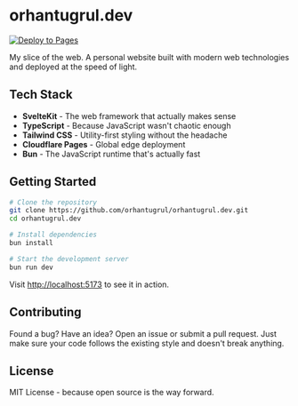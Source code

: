 # orhantugrul.dev

[![Deploy to Pages](https://github.com/orhantugrul/orhantugrul.dev/actions/workflows/deploy.yaml/badge.svg)](https://github.com/orhantugrul/orhantugrul.dev/actions/workflows/deploy.yaml)

My slice of the web. A personal website built with modern web technologies and deployed at the speed of light.

## Tech Stack

- **SvelteKit** - The web framework that actually makes sense
- **TypeScript** - Because JavaScript wasn't chaotic enough
- **Tailwind CSS** - Utility-first styling without the headache
- **Cloudflare Pages** - Global edge deployment
- **Bun** - The JavaScript runtime that's actually fast

## Getting Started

```sh
# Clone the repository
git clone https://github.com/orhantugrul/orhantugrul.dev.git
cd orhantugrul.dev

# Install dependencies
bun install

# Start the development server
bun run dev
```

Visit [http://localhost:5173](http://localhost:5173) to see it in action.

## Contributing

Found a bug? Have an idea? Open an issue or submit a pull request. Just make sure your code follows the existing style and doesn't break anything.

## License

MIT License - because open source is the way forward.
